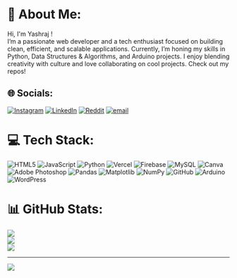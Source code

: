 # 💫 About Me:
Hi, I'm Yashraj ! <br>I’m a passionate web developer and a tech enthusiast focused on building clean, efficient, and scalable applications. Currently, I’m honing my skills in Python, Data Structures & Algorithms, and Arduino projects. I enjoy blending creativity with culture and love collaborating on cool projects. Check out my repos!


## 🌐 Socials:
[![Instagram](https://img.shields.io/badge/Instagram-%23E4405F.svg?logo=Instagram&logoColor=white)](https://instagram.com/_jadu_._) [![LinkedIn](https://img.shields.io/badge/LinkedIn-%230077B5.svg?logo=linkedin&logoColor=white)](https://linkedin.com/in/yashraj-chouhan-602763288) [![Reddit](https://img.shields.io/badge/Reddit-%23FF4500.svg?logo=Reddit&logoColor=white)](https://reddit.com/user/jadu_ealin) [![email](https://img.shields.io/badge/Email-D14836?logo=gmail&logoColor=white)](mailto:yashrajchouhan14@gmail.com) 

# 💻 Tech Stack:
![HTML5](https://img.shields.io/badge/html5-%23E34F26.svg?style=for-the-badge&logo=html5&logoColor=white) ![JavaScript](https://img.shields.io/badge/javascript-%23323330.svg?style=for-the-badge&logo=javascript&logoColor=%23F7DF1E) ![Python](https://img.shields.io/badge/python-3670A0?style=for-the-badge&logo=python&logoColor=ffdd54) ![Vercel](https://img.shields.io/badge/vercel-%23000000.svg?style=for-the-badge&logo=vercel&logoColor=white) ![Firebase](https://img.shields.io/badge/firebase-%23039BE5.svg?style=for-the-badge&logo=firebase) ![MySQL](https://img.shields.io/badge/mysql-4479A1.svg?style=for-the-badge&logo=mysql&logoColor=white) ![Canva](https://img.shields.io/badge/Canva-%2300C4CC.svg?style=for-the-badge&logo=Canva&logoColor=white) ![Adobe Photoshop](https://img.shields.io/badge/adobe%20photoshop-%2331A8FF.svg?style=for-the-badge&logo=adobe%20photoshop&logoColor=white) ![Pandas](https://img.shields.io/badge/pandas-%23150458.svg?style=for-the-badge&logo=pandas&logoColor=white) ![Matplotlib](https://img.shields.io/badge/Matplotlib-%23ffffff.svg?style=for-the-badge&logo=Matplotlib&logoColor=black) ![NumPy](https://img.shields.io/badge/numpy-%23013243.svg?style=for-the-badge&logo=numpy&logoColor=white) ![GitHub](https://img.shields.io/badge/github-%23121011.svg?style=for-the-badge&logo=github&logoColor=white) ![Arduino](https://img.shields.io/badge/-Arduino-00979D?style=for-the-badge&logo=Arduino&logoColor=white) ![WordPress](https://img.shields.io/badge/WordPress-%23117AC9.svg?style=for-the-badge&logo=WordPress&logoColor=white)
# 📊 GitHub Stats:
![](https://github-readme-stats.vercel.app/api?username=Jadu07&theme=dark&hide_border=false&include_all_commits=false&count_private=false)<br/>
![](https://github-readme-streak-stats.herokuapp.com/?user=Jadu07&theme=dark&hide_border=false)<br/>
![](https://github-readme-stats.vercel.app/api/top-langs/?username=Jadu07&theme=dark&hide_border=false&include_all_commits=false&count_private=false&layout=compact)

---
[![](https://visitcount.itsvg.in/api?id=Jadu07&icon=2&color=3)](https://visitcount.itsvg.in)

<!-- Proudly created with GPRM ( https://gprm.itsvg.in ) -->
